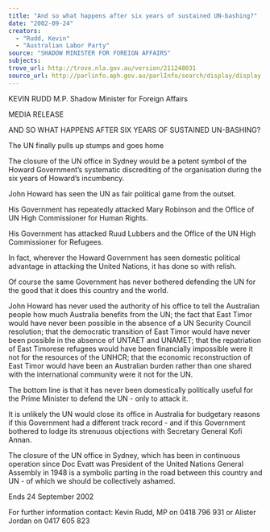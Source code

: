 ```yaml
---
title: "And so what happens after six years of sustained UN-bashing?"
date: "2002-09-24"
creators:
  - "Rudd, Kevin"
  - "Australian Labor Party"
source: "SHADOW MINISTER FOR FOREIGN AFFAIRS"
subjects:
trove_url: http://trove.nla.gov.au/version/211248031
source_url: http://parlinfo.aph.gov.au/parlInfo/search/display/display.w3p;query=Id%3A%22media/pressrel/GAH76%22
---
```


 KEVIN RUDD M.P. Shadow Minister for Foreign Affairs

 MEDIA RELEASE

 AND SO WHAT HAPPENS AFTER SIX YEARS OF SUSTAINED UN-BASHING?

 The UN finally pulls up stumps and goes home

 The closure of the UN office in Sydney would be a potent symbol of the Howard Government’s systematic discrediting of the organisation during the six years of Howard’s incumbency.

 John Howard has seen the UN as fair political game from the outset.

 His Government has repeatedly attacked Mary Robinson and the Office of UN High Commissioner for Human Rights.

 His Government has attacked Ruud Lubbers and the Office of the UN High Commissioner for Refugees.

 In fact, wherever the Howard Government has seen domestic political advantage in attacking the United Nations, it has done so with relish.

 Of course the same Government has never bothered defending the UN for the good that it does this country and the world.

 John Howard has never used the authority of his office to tell the Australian people how much Australia benefits from the UN; the fact that East Timor would have never been possible in the absence of a UN Security Council resolution; that the democratic transition of East Timor would have never been possible in the absence of UNTAET and UNAMET; that the repatriation of East Timorese refugees would have been financially impossible were it not for the resources of the UNHCR; that the economic reconstruction of East Timor would have been an Australian burden rather than one shared with the international community were it not for the UN.

 The bottom line is that it has never been domestically politically useful for the Prime Minister to defend the UN - only to attack it.

 It is unlikely the UN would close its office in Australia for budgetary reasons if this Government had a different track record - and if this Government bothered to lodge its strenuous objections with Secretary General Kofi Annan.

 The closure of the UN office in Sydney, which has been in continuous operation since Doc Evatt was President of the United Nations General Assembly in 1948 is a symbolic parting in the road between this country and UN - of which we should be collectively ashamed.

 Ends 24 September 2002

 For further information contact:  Kevin Rudd, MP on 0418 796 931 or Alister Jordan on 0417 605 823

